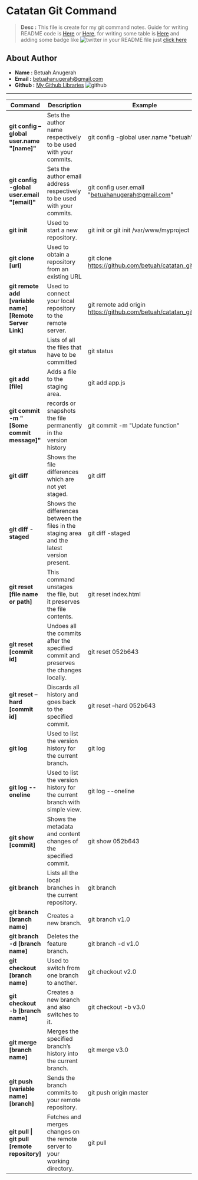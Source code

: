 # Catatan Git Command
> **Desc :** This file is create for my git command notes. Guide for writing README code is [Here](https://guides.github.com/features/mastering-markdown/#what) or [Here](https://help.github.com/en/github/writing-on-github/basic-writing-and-formatting-syntax), for writing some table is [Here](https://help.github.com/en/github/writing-on-github/organizing-information-with-tables) and adding some badge like  ![twitter](https://img.shields.io/twitter/follow/betuahripsn?style=social)   in your README file just [click here](https://shields.io/)

## About Author
- **Name :** Betuah Anugerah
- **Email :** betuahanugerah@gmail.com
- **Github :** [My Github Libraries](https://github.com/betuah/) ![github](https://img.shields.io/github/followers/betuah?style=social) 
<hr>

| Command                               | Description                         | Example                                                |
| ------------------------------------- | ----------------------------------- | ------------------------------------------------------ |
| **git config –global user.name "[name]"** | Sets the author name respectively to be used with your commits. | git config -global user.name "betuah" |
| **git config -global user.email "[email]"** | Sets the author email address respectively to be used with your commits. | git config user.email "betuahanugerah@gmail.com" |
| **git init**   | Used to start a new repository.       | git init or git init /var/www/myproject   |
| **git clone [url]**  | Used to obtain a repository from an existing URL  | git clone https://github.com/betuah/catatan_git.git |
| **git remote add [variable name]** **[Remote Server Link]** | Used to connect your local repository to the remote server. | git remote add origin https://github.com/betuah/catatan_git.git |
| **git status** | Lists of all the files that have to be committed | git status |
| **git add [file]** | Adds a file to the staging area. | git add app.js |
| **git commit -m "[Some commit message]"** | records or snapshots the file permanently in the version history | git commit -m "Update function" |
| **git diff** | Shows the file differences which are not yet staged. | git diff |
| **git diff -staged** | Shows the differences between the files in the staging area and the latest version present. | git diff -staged |
| **git reset [file name or path]** | This command unstages the file, but it preserves the file contents. | git reset index.html |
| **git reset [commit id]** | Undoes all the commits after the specified commit and preserves the changes locally. | git reset 052b643 |
| **git reset –hard [commit id]** | Discards all history and goes back to the specified commit. | git reset –hard 052b643 |
| **git log** | Used to list the version history for the current branch. | git log |
| **git log --oneline** | Used to list the version history for the current branch with simple view. | git log --oneline |
| **git show [commit]** | Shows the metadata and content changes of the specified commit. | git show 052b643 |
| **git branch** | Lists all the local branches in the current repository. | git branch |
| **git branch [branch name]** | Creates a new branch. | git branch v1.0 |
| **git branch -d [branch name]** | Deletes the feature branch. | git branch -d v1.0 |
| **git checkout [branch name]** | Used to switch from one branch to another. | git checkout v2.0 |
| **git checkout -b [branch name]** | Creates a new branch and also switches to it. | git checkout -b v3.0 |
| **git merge [branch name]** | Merges the specified branch’s history into the current branch. | git merge v3.0 |
| **git push [variable name]** **[branch]** | Sends the branch commits to your remote repository. | git push origin master |
| **git pull \| git pull [remote repository]** | Fetches and merges changes on the remote server to your working directory. | git pull |
